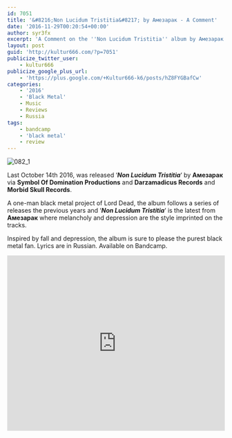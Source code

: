 ```yaml
---
id: 7051
title: '&#8216;Non Lucidum Tristitia&#8217; by Амезарак - A Comment'
date: '2016-11-29T00:20:54+00:00'
author: syr3fx
excerpt: 'A Comment on the ''Non Lucidum Tristitia'' album by Амезарак (2016).'
layout: post
guid: 'http://kultur666.com/?p=7051'
publicize_twitter_user:
    - kultur666
publicize_google_plus_url:
    - 'https://plus.google.com/+Kultur666-k6/posts/hZ8FYGBafCw'
categories:
    - '2016'
    - 'Black Metal'
    - Music
    - Reviews
    - Russia
tags:
    - bandcamp
    - 'black metal'
    - review
---
```


![082_1](http://localhost:8080/wp-content/uploads/2016/11/082_1.jpg?w=680)

Last October 14th 2016, was released ‘***Non Lucidum Tristitia***‘ by **Амезарак** via **Symbol Of Domination Productions** and **Darzamadicus Records** and **Morbid Skull Records**.

A one-man black metal project of Lord Dead, the album follows a series of releases the previous years and ‘***Non Lucidum Tristitia***‘ is the latest from **Амезарак** where melancholy and depression are the style imprinted on the tracks.

Inspired by fall and depression, the album is sure to please the purest black metal fan. Lyrics are in Russian. Available on Bandcamp.

<iframe style="border: 0; width: 100%; height: 406px;" src="https://bandcamp.com/EmbeddedPlayer/album=415771088/size=large/bgcol=333333/linkcol=e99708/tracklist=false/transparent=true/" seamless></iframe>
